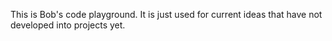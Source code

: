 This is Bob's code playground.  It is just used for current ideas that have not developed into projects yet.
